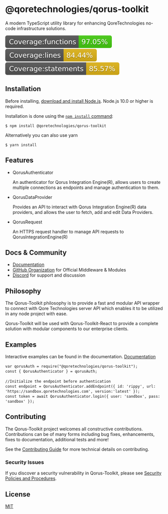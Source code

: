 # @qoretechnologies/qorus-toolkit

A modern TypeScript utility library for enhancing QoreTechnologies no-code infrastructure solutions.

![](./coverage/badge-functions.svg) ![](./coverage/badge-lines.svg) ![](./coverage/badge-statements.svg)

## Installation

Before installing, [download and install Node.js](https://nodejs.org/en/download/).
Node.js 10.0 or higher is required.

Installation is done using the
[`npm install` command](https://docs.npmjs.com/getting-started/installing-npm-packages-locally):

```console
$ npm install @qoretechnologies/qorus-toolkit
```

Alternatively you can also use yarn

```console
$ yarn install
```

## Features

- QorusAuthenticator

  An authenticator for Qorus Integration Engine(R), allows users to create multiple connections as endpoints and manage authentication to them.

- QorusDataProvider

  Provides an API to interact with Qorus Integration Engine(R) data providers, and allows the user to fetch, add and edit Data Providers.

- QorusRequest

  An HTTPS request handler to manage API requests to QorusIntegrationEngine(R)

## Docs & Community

- [Documentation]()
- [GitHub Organization](https://github.com/qoretechnologies) for Official Middleware & Modules
- [Discord]() for support and discussion

## Philosophy

The Qorus-Toolkit philosophy is to provide a fast and modular API wrapper to connect with Qore Technologies server API which enables it to be utilized in any node project with ease.

Qorus-Toolkit will be used with Qorus-Toolkit-React to provide a complete solution with modular components to our enterprise clients.

## Examples

Interactive examples can be found in the documentation. [Documentation]()

```console
var qorusAuth = require("@qoretechnologies/qorus-toolkit");
const { QorusAuthenticator } = qorusAuth;

//Initialize the endpoint before authentication
const endpoint = QorusAuthenticator.addEndpoint({ id: 'rippy', url: 'https://sandbox.qoretechnologies.com', version:'latest' });
const token = await QorusAuthenticator.login({ user: 'sandbox', pass: 'sandbox' });
```

## Contributing

The Qorus-Toolkit project welcomes all constructive contributions. Contributions can be of many forms including bug fixes, enhancements, fixes to documentation, additional tests and more!

See the [Contributing Guide](CONTRIBUTING.MD) for more technical details on contributing.

### Security Issues

If you discover a security vulnerability in Qorus-Toolkit, please see [Security Policies and Procedures](SECURITY.md).

## License

[MIT](LICENSE)
